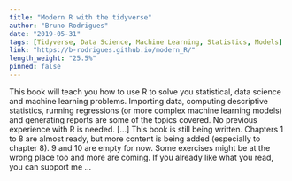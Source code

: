 ```yaml
---
title: "Modern R with the tidyverse"
author: "Bruno Rodrigues"
date: "2019-05-31"
tags: [Tidyverse, Data Science, Machine Learning, Statistics, Models]
link: "https://b-rodrigues.github.io/modern_R/"
length_weight: "25.5%"
pinned: false
---
```


This book will teach you how to use R to solve you statistical, data science and machine learning problems. Importing data, computing descriptive statistics, running regressions (or more complex machine learning models) and generating reports are some of the topics covered. No previous experience with R is needed. [...] This book is still being written. Chapters 1 to 8 are almost ready, but more content is being added
(especially to chapter 8). 9 and 10 are empty for now. Some exercises might be at the wrong place
too and more are coming. If you already like what you read, you can support
me ...

